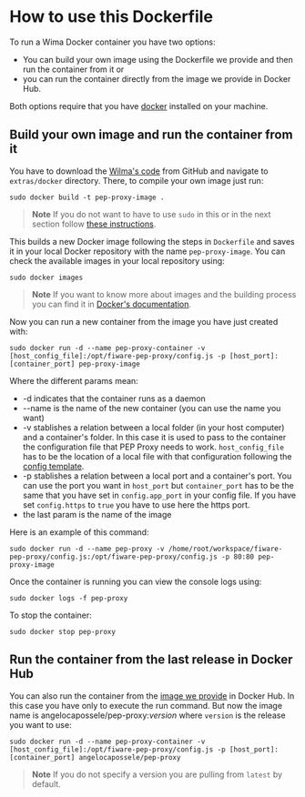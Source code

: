 # How to use this Dockerfile

To run a Wima Docker container you have two options: 

- You can build your own image using the Dockerfile we provide and then run the container from it or
- you can run the container directly from the image we provide in Docker Hub.

Both options require that you have [docker](https://docs.docker.com/installation/) installed on your machine.

## Build your own image and run the container from it

You have to download the [Wilma's code](https://github.com/caposseleDigicat/fiware-pep-proxy/tree/Synchronicity) from GitHub and navigate to `extras/docker` directory. There, to compile your own image just run:

	sudo docker build -t pep-proxy-image .


> **Note**
> If you do not want to have to use `sudo` in this or in the next section follow [these instructions](https://docs.docker.com/installation/ubuntulinux/#create-a-docker-group).

This builds a new Docker image following the steps in `Dockerfile` and saves it in your local Docker repository with the name `pep-proxy-image`. You can check the available images in your local repository using: 

	sudo docker images


> **Note**
> If you want to know more about images and the building process you can find it in [Docker's documentation](https://docs.docker.com/userguide/dockerimages/).

Now you can run a new container from the image you have just created with:

	sudo docker run -d --name pep-proxy-container -v [host_config_file]:/opt/fiware-pep-proxy/config.js -p [host_port]:[container_port] pep-proxy-image


Where the different params mean: 

* -d indicates that the container runs as a daemon
* --name is the name of the new container (you can use the name you want)
* -v stablishes a relation between a local folder (in your host computer) and a container's folder. In this case it is used to pass to the container the configuration file that PEP Proxy needs to work. `host_config_file` has to be the location of a local file with that configuration following the [config template](https://github.com/caposseleDigicat/fiware-pep-proxy/blob/Synchronicity/config.js.template).
* -p stablishes a relation between a local port and a container's port. You can use the port you want in `host_port` but `container_port` has to be the same that you have set in `config.app_port` in your config file. If you have set `config.https` to `true` you have to use here the https port.
* the last param is the name of the image

Here is an example of this command:

	sudo docker run -d --name pep-proxy -v /home/root/workspace/fiware-pep-proxy/config.js:/opt/fiware-pep-proxy/config.js -p 80:80 pep-proxy-image


Once the container is running you can view the console logs using: 

	sudo docker logs -f pep-proxy


To stop the container:

	sudo docker stop pep-proxy



## Run the container from the last release in Docker Hub

You can also run the container from the [image we provide](https://hub.docker.com/r/angelocapossele/pep-proxy/) in Docker Hub. In this case you have only to execute the run command. But now the image name is angelocapossele/pep-proxy:*version* where `version` is the release you want to use:

	sudo docker run -d --name pep-proxy-container -v [host_config_file]:/opt/fiware-pep-proxy/config.js -p [host_port]:[container_port] angelocapossele/pep-proxy

> **Note**
> If you do not specify a version you are pulling from `latest` by default.